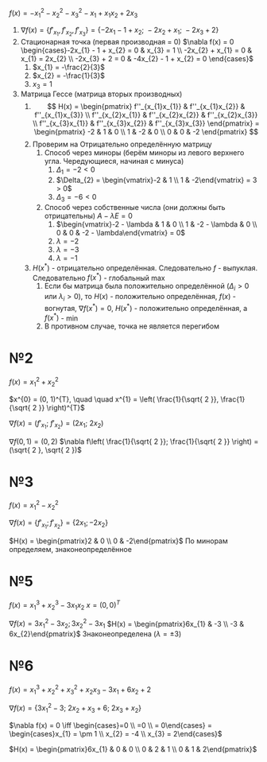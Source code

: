 $f(x) = -x_{1}^{2} - x_{2}^{2} - x_{3}^{2} - x_{1} + x_{1}x_{2} + 2x_{3}$

1. $\nabla f(x) = \left\{ f'_{x_{1}}, f'_{x_{2}}, f'_{x_{3}}  \right\} = \left\{ -2x_{1} - 1 + x_{2};\ -2x_{2} + x_{1};\ -2x_{3} + 2 \right\}$
2. Стационарная точка (первая производная = 0) $\nabla f(x) = 0 \begin{cases}-2x_{1} - 1 + x_{2} = 0 & x_{3} = 1 \\ -2x_{2} + x_{1} = 0 & x_{1} = 2x_{2} \\ -2x_{3} + 2 = 0 & -4x_{2} - 1 + x_{2} = 0 \end{cases}$
	1. $x_{1} = -\frac{2}{3}$
	2. $x_{2} = -\frac{1}{3}$
	3. $x_{3} = 1$
3. Матрица Гессе (матрица вторых производных)
	1. $$
H(x) = \begin{pmatrix}
f''_{x_{1}x_{1}} & f''_{x_{1}x_{2}} & f''_{x_{1}x_{3}} \\
f''_{x_{2}x_{1}} & f''_{x_{2}x_{2}} & f''_{x_{2}x_{3}} \\
f''_{x_{3}x_{1}} & f''_{x_{3}x_{2}} & f''_{x_{3}x_{3}}
\end{pmatrix} = \begin{pmatrix}
-2 & 1 & 0 \\
1 & -2 & 0 \\
0 & 0 & -2
\end{pmatrix}
$$
	2. Проверим на Отрицательно определённую матрицу 
		1. Способ через миноры (берём миноры из левого верхнего угла. Чередующиеся, начиная с минуса)
			1. $\Delta_{1} = -2 < 0$
			2. $\Delta_{2} = \begin{vmatrix}-2 & 1 \\ 1 & -2\end{vmatrix} = 3 > 0$
			3. $\Delta_{3} = -6 < 0$
		2. Способ через собственные числа (они должны быть отрицательны) $A - \lambda E = 0$
			1. $\begin{vmatrix}-2 - \lambda & 1 & 0 \\ 1 & -2 - \lambda & 0 \\ 0 & 0 & -2 - \lambda\end{vmatrix} = 0$
			2. $\lambda = -2$
			3. $\lambda = -3$
			4. $\lambda = -1$
	3. $H(x^{*})$ - отрицательно определённая. Следовательно $f$ - выпуклая. Следовательно $f(x^{*})$ - глобальный $\max$
		1. Если бы матрица была положительно определённой ($\Delta_{i} > 0$ или $\lambda_{i} > 0$), то $H(x)$ - положительно определённая, $f(x)$ - вогнутая, $\nabla f(x^{*}) = 0,\ H(x^{*})$ - положительно определённая, а $f(x^{*})$ - $\min$
		2. В противном случае, точка не является перегибом


# №2
$f(x) = x_{1}^{2} + x_{2}^{2}$

$x^{0} = (0, 1)^{T}, \quad  \quad x^{1} = \left( \frac{1}{\sqrt{ 2 }}, \frac{1}{\sqrt{ 2 }} \right)^{T}$

$\nabla f(x) = \left( f'_{x_{1}};\ f'_{x_{2}} \right) = \left( 2x_{1};\ 2x_{2} \right)$


$\nabla f(0, 1) = (0, 2)$
$\nabla f\left( \frac{1}{\sqrt{ 2 }}; \frac{1}{\sqrt{ 2 }} \right) = (\sqrt{ 2 }, \sqrt{ 2 })$

# №3
$f(x) = x_{1}^{2} - x_{2}^{2}$

$\nabla f(x) = \left\{ f'_{x_{1}}; f'_{x_{2}} \right\} = \left\{ 2x_{1}; -2x_{2} \right\}$

$H(x) = \begin{pmatrix}2 & 0 \\ 0 & -2\end{pmatrix}$
По минорам определяем, знаконеопределённое

# №5
$f(x) = x_{1}^{3} + x_{2}^{3} - 3x_{1}x_{2}$
$x = (0, 0)^{T}$

$\nabla f(x) = 3x_{1}^{2} - 3x_{2}; 3x_{2}^{2} - 3x_{1}$
	$H(x) = \begin{pmatrix}6x_{1} & -3 \\ -3 & 6x_{2}\end{pmatrix}$
	Знаконеопределена ($\lambda = \pm 3$)

# №6
$f(x) = x_{1}^{3} + x_{2}^{2} + x_{3}^{2} + x_{2}x_{3} - 3x_{1} + 6x_{2} + 2$

$\nabla f(x) = \left\{ 3x_{1}^{2} - 3;\ 2x_{2} + x_{3} + 6;\ 2x_{3} + x_{2}\right\}$

$\nabla f(x) = 0 \iff \begin{cases}=0 \\ =0 \\ = 0\end{cases} = \begin{cases}x_{1} = \pm 1 \\ x_{2} = -4 \\ x_{3} = 2\end{cases}$

$H(x) = \begin{pmatrix}6x_{1} & 0 & 0 \\ 0 & 2 & 1 \\ 0 & 1 & 2\end{pmatrix}$